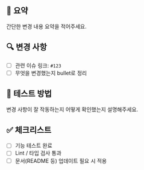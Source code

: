 ## 📌 요약

간단한 변경 내용 요약을 적어주세요.

## 🔍 변경 사항

- [ ] 관련 이슈 링크: `#123`
- [ ] 무엇을 변경했는지 bullet로 정리

## 🧪 테스트 방법

변경 사항이 잘 작동하는지 어떻게 확인했는지 설명해주세요.

## ✅ 체크리스트

- [ ] 기능 테스트 완료
- [ ] Lint / 타입 검사 통과
- [ ] 문서(README 등) 업데이트 필요 시 적용
